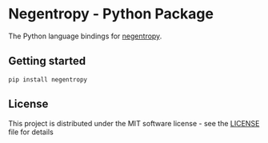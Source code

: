 # Negentropy - Python Package

The Python language bindings for [negentropy](https://github.com/yukibtc/rust-negentropy).

## Getting started

```shell
pip install negentropy
```

## License

This project is distributed under the MIT software license - see the [LICENSE](https://github.com/yukibtc/rust-negentropy/tree/master/LICENSE) file for details
